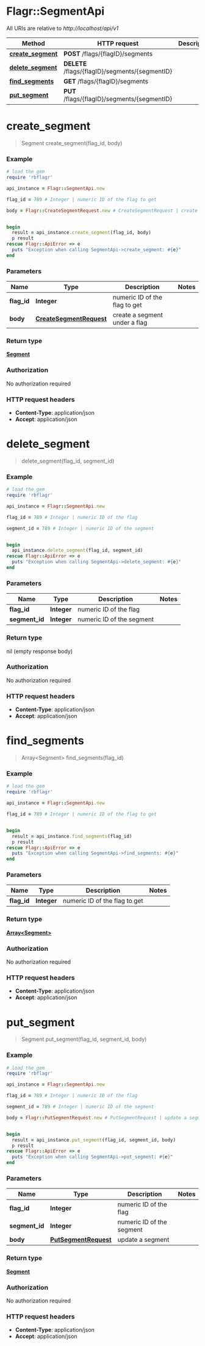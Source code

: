 # Flagr::SegmentApi

All URIs are relative to *http://localhost/api/v1*

Method | HTTP request | Description
------------- | ------------- | -------------
[**create_segment**](SegmentApi.md#create_segment) | **POST** /flags/{flagID}/segments | 
[**delete_segment**](SegmentApi.md#delete_segment) | **DELETE** /flags/{flagID}/segments/{segmentID} | 
[**find_segments**](SegmentApi.md#find_segments) | **GET** /flags/{flagID}/segments | 
[**put_segment**](SegmentApi.md#put_segment) | **PUT** /flags/{flagID}/segments/{segmentID} | 


# **create_segment**
> Segment create_segment(flag_id, body)



### Example
```ruby
# load the gem
require 'rbflagr'

api_instance = Flagr::SegmentApi.new

flag_id = 789 # Integer | numeric ID of the flag to get

body = Flagr::CreateSegmentRequest.new # CreateSegmentRequest | create a segment under a flag


begin
  result = api_instance.create_segment(flag_id, body)
  p result
rescue Flagr::ApiError => e
  puts "Exception when calling SegmentApi->create_segment: #{e}"
end
```

### Parameters

Name | Type | Description  | Notes
------------- | ------------- | ------------- | -------------
 **flag_id** | **Integer**| numeric ID of the flag to get | 
 **body** | [**CreateSegmentRequest**](CreateSegmentRequest.md)| create a segment under a flag | 

### Return type

[**Segment**](Segment.md)

### Authorization

No authorization required

### HTTP request headers

 - **Content-Type**: application/json
 - **Accept**: application/json



# **delete_segment**
> delete_segment(flag_id, segment_id)



### Example
```ruby
# load the gem
require 'rbflagr'

api_instance = Flagr::SegmentApi.new

flag_id = 789 # Integer | numeric ID of the flag

segment_id = 789 # Integer | numeric ID of the segment


begin
  api_instance.delete_segment(flag_id, segment_id)
rescue Flagr::ApiError => e
  puts "Exception when calling SegmentApi->delete_segment: #{e}"
end
```

### Parameters

Name | Type | Description  | Notes
------------- | ------------- | ------------- | -------------
 **flag_id** | **Integer**| numeric ID of the flag | 
 **segment_id** | **Integer**| numeric ID of the segment | 

### Return type

nil (empty response body)

### Authorization

No authorization required

### HTTP request headers

 - **Content-Type**: application/json
 - **Accept**: application/json



# **find_segments**
> Array&lt;Segment&gt; find_segments(flag_id)



### Example
```ruby
# load the gem
require 'rbflagr'

api_instance = Flagr::SegmentApi.new

flag_id = 789 # Integer | numeric ID of the flag to get


begin
  result = api_instance.find_segments(flag_id)
  p result
rescue Flagr::ApiError => e
  puts "Exception when calling SegmentApi->find_segments: #{e}"
end
```

### Parameters

Name | Type | Description  | Notes
------------- | ------------- | ------------- | -------------
 **flag_id** | **Integer**| numeric ID of the flag to get | 

### Return type

[**Array&lt;Segment&gt;**](Segment.md)

### Authorization

No authorization required

### HTTP request headers

 - **Content-Type**: application/json
 - **Accept**: application/json



# **put_segment**
> Segment put_segment(flag_id, segment_id, body)



### Example
```ruby
# load the gem
require 'rbflagr'

api_instance = Flagr::SegmentApi.new

flag_id = 789 # Integer | numeric ID of the flag

segment_id = 789 # Integer | numeric ID of the segment

body = Flagr::PutSegmentRequest.new # PutSegmentRequest | update a segment


begin
  result = api_instance.put_segment(flag_id, segment_id, body)
  p result
rescue Flagr::ApiError => e
  puts "Exception when calling SegmentApi->put_segment: #{e}"
end
```

### Parameters

Name | Type | Description  | Notes
------------- | ------------- | ------------- | -------------
 **flag_id** | **Integer**| numeric ID of the flag | 
 **segment_id** | **Integer**| numeric ID of the segment | 
 **body** | [**PutSegmentRequest**](PutSegmentRequest.md)| update a segment | 

### Return type

[**Segment**](Segment.md)

### Authorization

No authorization required

### HTTP request headers

 - **Content-Type**: application/json
 - **Accept**: application/json



